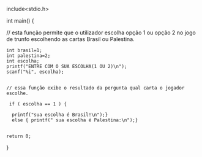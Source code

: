 
include<stdio.h> 

int main()
{

  // esta função permite que o utilizador escolha opção 1 ou opção 2 no jogo de trunfo escolhendo as cartas Brasil ou Palestina.


    int brasil=1;
    int palestina=2;
    int escolha;
    printf("ENTRE COM O SUA ESCOLHA(1 OU 2)\n");
    scanf("%i", escolha);


    // essa função exibe o resultado da pergunta qual carta o jogador escolhe. 

     if ( escolha == 1 ) {
     
      printf("sua escolha é Brasil!\n");}
      else { printf(" sua escolha é Palestina:\n");}
      
    
    return 0;
}




